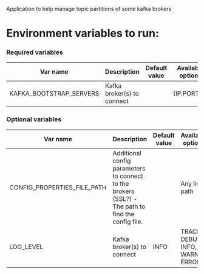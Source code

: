 Application to help manage topic partitions of some kafka brokers

# Environment variables to run:
### Required variables
| Var name                         | Description                                                                                       | Default value | Available options |
|----------------------------------|---------------------------------------------------------------------------------------------------|---------------|-------------------|
| KAFKA_BOOTSTRAP_SERVERS          | Kafka broker(s) to connect                                                                        |               | [IP:PORT,...]     |


### Optional variables
| Var name                               | Description                                                                                       | Default value                 | Available options               |
|----------------------------------------|---------------------------------------------------------------------------------------------------|-------------------------------|---------------------------------|
| CONFIG_PROPERTIES_FILE_PATH            | Additional config parameters to connect to the brokers (SSL?) - The path to find the config file. |                               | Any linux path                  |
| LOG_LEVEL                              | Kafka broker(s) to connect                                                                        | INFO                          | TRACE, DEBUG, INFO, WARN, ERROR |
